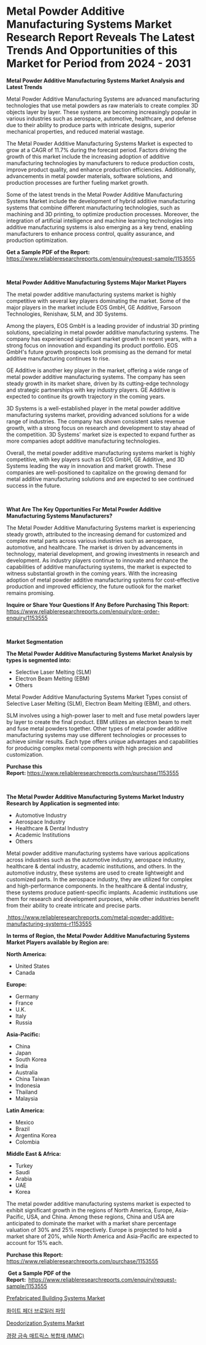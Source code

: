 <p><h1>Metal Powder Additive Manufacturing Systems Market Research Report Reveals The Latest Trends And Opportunities of this Market for Period from 2024 - 2031</h1></p><p><strong>Metal Powder Additive Manufacturing Systems Market Analysis and Latest Trends</strong></p>
<p><p>Metal Powder Additive Manufacturing Systems are advanced manufacturing technologies that use metal powders as raw materials to create complex 3D objects layer by layer. These systems are becoming increasingly popular in various industries such as aerospace, automotive, healthcare, and defense due to their ability to produce parts with intricate designs, superior mechanical properties, and reduced material wastage.</p><p>The Metal Powder Additive Manufacturing Systems Market is expected to grow at a CAGR of 11.7% during the forecast period. Factors driving the growth of this market include the increasing adoption of additive manufacturing technologies by manufacturers to reduce production costs, improve product quality, and enhance production efficiencies. Additionally, advancements in metal powder materials, software solutions, and production processes are further fueling market growth.</p><p>Some of the latest trends in the Metal Powder Additive Manufacturing Systems Market include the development of hybrid additive manufacturing systems that combine different manufacturing technologies, such as machining and 3D printing, to optimize production processes. Moreover, the integration of artificial intelligence and machine learning technologies into additive manufacturing systems is also emerging as a key trend, enabling manufacturers to enhance process control, quality assurance, and production optimization.</p></p>
<p><strong>Get a Sample PDF of the Report:&nbsp;</strong> <a href="https://www.reliableresearchreports.com/enquiry/request-sample/1153555">https://www.reliableresearchreports.com/enquiry/request-sample/1153555</a></p>
<p>&nbsp;</p>
<p><strong>Metal Powder Additive Manufacturing Systems Major Market Players</strong></p>
<p><p>The metal powder additive manufacturing systems market is highly competitive with several key players dominating the market. Some of the major players in the market include EOS GmbH, GE Additive, Farsoon Technologies, Renishaw, SLM, and 3D Systems.</p><p>Among the players, EOS GmbH is a leading provider of industrial 3D printing solutions, specializing in metal powder additive manufacturing systems. The company has experienced significant market growth in recent years, with a strong focus on innovation and expanding its product portfolio. EOS GmbH's future growth prospects look promising as the demand for metal additive manufacturing continues to rise.</p><p>GE Additive is another key player in the market, offering a wide range of metal powder additive manufacturing systems. The company has seen steady growth in its market share, driven by its cutting-edge technology and strategic partnerships with key industry players. GE Additive is expected to continue its growth trajectory in the coming years.</p><p>3D Systems is a well-established player in the metal powder additive manufacturing systems market, providing advanced solutions for a wide range of industries. The company has shown consistent sales revenue growth, with a strong focus on research and development to stay ahead of the competition. 3D Systems' market size is expected to expand further as more companies adopt additive manufacturing technologies.</p><p>Overall, the metal powder additive manufacturing systems market is highly competitive, with key players such as EOS GmbH, GE Additive, and 3D Systems leading the way in innovation and market growth. These companies are well-positioned to capitalize on the growing demand for metal additive manufacturing solutions and are expected to see continued success in the future.</p></p>
<p>&nbsp;</p>
<p><strong>What Are The Key Opportunities For Metal Powder Additive Manufacturing Systems Manufacturers?</strong></p>
<p><p>The Metal Powder Additive Manufacturing Systems market is experiencing steady growth, attributed to the increasing demand for customized and complex metal parts across various industries such as aerospace, automotive, and healthcare. The market is driven by advancements in technology, material development, and growing investments in research and development. As industry players continue to innovate and enhance the capabilities of additive manufacturing systems, the market is expected to witness substantial growth in the coming years. With the increasing adoption of metal powder additive manufacturing systems for cost-effective production and improved efficiency, the future outlook for the market remains promising.</p></p>
<p><strong>Inquire or Share Your Questions If Any Before Purchasing This Report:</strong> <a href="https://www.reliableresearchreports.com/enquiry/pre-order-enquiry/1153555">https://www.reliableresearchreports.com/enquiry/pre-order-enquiry/1153555</a></p>
<p>&nbsp;</p>
<p><strong>Market Segmentation</strong></p>
<p><strong>The Metal Powder Additive Manufacturing Systems Market Analysis by types is segmented into:</strong></p>
<p><ul><li>Selective Laser Melting (SLM)</li><li>Electron Beam Melting (EBM)</li><li>Others</li></ul></p>
<p><p>Metal Powder Additive Manufacturing Systems Market Types consist of Selective Laser Melting (SLM), Electron Beam Melting (EBM), and others. </p><p>SLM involves using a high-power laser to melt and fuse metal powders layer by layer to create the final product. EBM utilizes an electron beam to melt and fuse metal powders together. Other types of metal powder additive manufacturing systems may use different technologies or processes to achieve similar results. Each type offers unique advantages and capabilities for producing complex metal components with high precision and customization.</p></p>
<p><strong>Purchase this Report:&nbsp;</strong><a href="https://www.reliableresearchreports.com/purchase/1153555">https://www.reliableresearchreports.com/purchase/1153555</a></p>
<p>&nbsp;</p>
<p><strong>The Metal Powder Additive Manufacturing Systems Market Industry Research by Application is segmented into:</strong></p>
<p><ul><li>Automotive Industry</li><li>Aerospace Industry</li><li>Healthcare & Dental Industry</li><li>Academic Institutions</li><li>Others</li></ul></p>
<p><p>Metal powder additive manufacturing systems have various applications across industries such as the automotive industry, aerospace industry, healthcare & dental industry, academic institutions, and others. In the automotive industry, these systems are used to create lightweight and customized parts. In the aerospace industry, they are utilized for complex and high-performance components. In the healthcare & dental industry, these systems produce patient-specific implants. Academic institutions use them for research and development purposes, while other industries benefit from their ability to create intricate and precise parts.</p></p>
<p><a href="https://www.reliableresearchreports.com/metal-powder-additive-manufacturing-systems-r1153555">&nbsp;https://www.reliableresearchreports.com/metal-powder-additive-manufacturing-systems-r1153555</a></p>
<p><strong>In terms of Region, the Metal Powder Additive Manufacturing Systems Market Players available by Region are:</strong></p>
<p>
    <p> <strong> North America: </strong>
        <ul>
            <li>United States</li>
            <li>Canada</li>
        </ul>
        </p> 
    <p> <strong> Europe: </strong>
        <ul>
            <li>Germany</li>
            <li>France</li>
            <li>U.K.</li>
            <li>Italy</li>
            <li>Russia</li>
        </ul>
        </p> 
    <p> <strong> Asia-Pacific: </strong>
        <ul>
            <li>China</li>
            <li>Japan</li>
            <li>South Korea</li>
            <li>India</li>
            <li>Australia</li>
            <li>China Taiwan</li>
            <li>Indonesia</li>
            <li>Thailand</li>
            <li>Malaysia</li>
        </ul>
        </p> 
    <p> <strong> Latin America: </strong>
        <ul>
            <li>Mexico</li>
            <li>Brazil</li>
            <li>Argentina Korea</li>
            <li>Colombia</li>
        </ul>
        </p> 
    <p> <strong> Middle East & Africa: </strong>
        <ul>
            <li>Turkey</li>
            <li>Saudi</li>
            <li>Arabia</li>
            <li>UAE</li>
            <li>Korea</li>
        </ul>
    </p>
    </p>
<p><p>The metal powder additive manufacturing systems market is expected to exhibit significant growth in the regions of North America, Europe, Asia-Pacific, USA, and China. Among these regions, China and USA are anticipated to dominate the market with a market share percentage valuation of 30% and 25% respectively. Europe is projected to hold a market share of 20%, while North America and Asia-Pacific are expected to account for 15% each.</p></p>
<p><strong>Purchase this Report: </strong><a href="https://www.reliableresearchreports.com/purchase/1153555">https://www.reliableresearchreports.com/purchase/1153555</a></p>
<p>&nbsp;<strong>Get a Sample PDF of the Report:&nbsp;&nbsp;</strong><a href="https://www.reliableresearchreports.com/enquiry/request-sample/1153555">https://www.reliableresearchreports.com/enquiry/request-sample/1153555</a></p>
<p><strong></strong></p>
<p><p><a href="https://github.com/sowravmitra0/Market-Research-Report-List-1/blob/main/prefabricated-building-systems-market.md">Prefabricated Building Systems Market</a></p><p><a href="https://github.com/njolsky1/Market-Research-Report-List-1/blob/main/6945017176677.md">화이트 페더 브로일러 파밍</a></p><p><a href="https://github.com/maesanjaya8/Market-Research-Report-List-1/blob/main/deodorization-systems-market.md">Deodorization Systems Market</a></p><p><a href="https://github.com/tasfiyaj85/Market-Research-Report-List-1/blob/main/9512763176678.md">경량 금속 매트릭스 복합재 (MMC)</a></p></p>